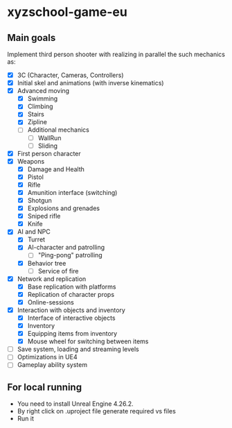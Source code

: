 # xyzschool-game-eu

## Main goals

Implement third person shooter with realizing in parallel the such mechanics as:

- [x] 3C (Character, Cameras, Controllers)
- [x] Initial skel and animations (with inverse kinematics)
- [x] Advanced moving
  - [x] Swimming
  - [x] Climbing
  - [x] Stairs
  - [x] Zipline
  - [ ] Additional mechanics
    - [ ] WallRun
    - [ ] Sliding
- [x] First person character
- [x] Weapons
  - [x] Damage and Health
  - [x] Pistol
  - [x] Rifle
  - [x] Amunition interface (switching)
  - [x] Shotgun
  - [x] Explosions and grenades
  - [x] Sniped rifle
  - [x] Knife
- [x] AI and NPC
  - [x] Turret
  - [x] AI-character and patrolling
    - [ ] "Ping-pong" patrolling
  - [x] Behavior tree
    - [ ] Service of fire
- [x] Network and replication
  - [x] Base replication with platforms
  - [x] Replication of character props
  - [x] Online-sessions
- [x] Interaction with objects and inventory
  - [x] Interface of interactive objects
  - [x] Inventory
  - [x] Equipping items from inventory
  - [x] Mouse wheel for switching between items
- [ ] Save system, loading and streaming levels
- [ ] Optimizations in UE4
- [ ] Gameplay ability system

## For local running

- You need to install Unreal Engine 4.26.2.
- By right click on .uproject file generate required vs files
- Run it
